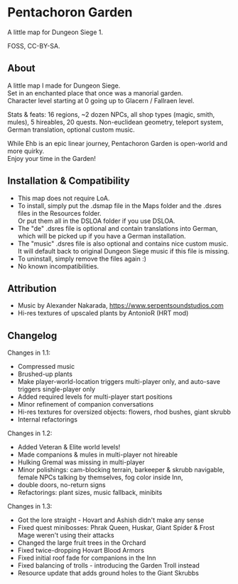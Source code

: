 # Pentachoron Garden
A little map for Dungeon Siege 1.

FOSS, CC-BY-SA.

## About
A little map I made for Dungeon Siege.\
Set in an enchanted place that once was a manorial garden.\
Character level starting at 0 going up to Glacern / Fallraen level.

Stats & feats: 16 regions, ~2 dozen NPCs, all shop types (magic, smith, mules), 5 hireables, 20 quests. Non-euclidean geometry, teleport system, German translation, optional custom music.

While Ehb is an epic linear journey, Pentachoron Garden is open-world and more quirky.\
Enjoy your time in the Garden!

## Installation & Compatibility
- This map does not require LoA.
- To install, simply put the .dsmap file in the Maps folder and the .dsres files in the Resources folder.\
  Or put them all in the DSLOA folder if you use DSLOA.
- The "de" .dsres file is optional and contain translations into German, which will be picked up if you have a German installation.
- The "music" .dsres file is also optional and contains nice custom music. It will default back to original Dungeon Siege music if this file is missing.
- To uninstall, simply remove the files again :)
- No known incompatibilities.

## Attribution
- Music by Alexander Nakarada, https://www.serpentsoundstudios.com
- Hi-res textures of upscaled plants by AntonioR (HRT mod)

## Changelog
Changes in 1.1:
- Compressed music
- Brushed-up plants
- Make player-world-location triggers multi-player only, and auto-save triggers single-player only
- Added required levels for multi-player start positions
- Minor refinement of companion conversations
- Hi-res textures for oversized objects: flowers, rhod bushes, giant skrubb
- Internal refactorings

Changes in 1.2:
- Added Veteran & Elite world levels!
- Made companions & mules in multi-player not hireable
- Hulking Gremal was missing in multi-player
- Minor polishings: cam-blocking terrain, barkeeper & skrubb navigable, female NPCs talking by themselves, fog color inside Inn,
- double doors, no-return signs
- Refactorings: plant sizes, music fallback, minibits

Changes in 1.3:
- Got the lore straight - Hovart and Ashish didn't make any sense
- Fixed quest minibosses: Phrak Queen, Huskar, Giant Spider & Frost Mage weren't using their attacks
- Changed the large fruit trees in the Orchard
- Fixed twice-dropping Hovart Blood Armors
- Fixed initial roof fade for companions in the Inn
- Fixed balancing of trolls - introducing the Garden Troll instead
- Resource update that adds ground holes to the Giant Skrubbs
